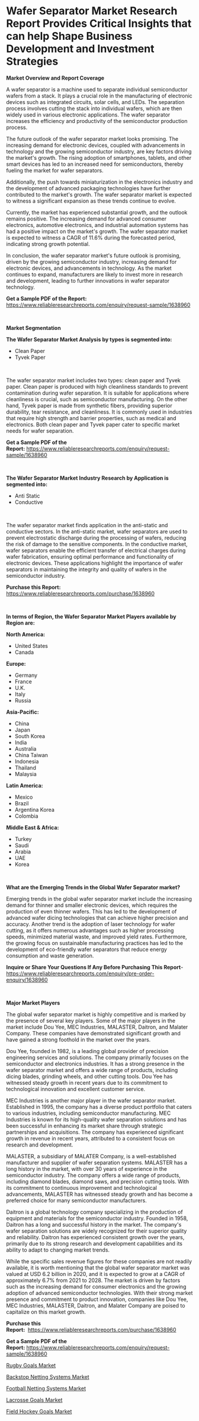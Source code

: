 <p><h1>Wafer Separator Market Research Report Provides Critical Insights that can help Shape Business Development and Investment Strategies</h1></p><p><strong>Market Overview and Report Coverage</strong></p>
<p><p>A wafer separator is a machine used to separate individual semiconductor wafers from a stack. It plays a crucial role in the manufacturing of electronic devices such as integrated circuits, solar cells, and LEDs. The separation process involves cutting the stack into individual wafers, which are then widely used in various electronic applications. The wafer separator increases the efficiency and productivity of the semiconductor production process.</p><p>The future outlook of the wafer separator market looks promising. The increasing demand for electronic devices, coupled with advancements in technology and the growing semiconductor industry, are key factors driving the market's growth. The rising adoption of smartphones, tablets, and other smart devices has led to an increased need for semiconductors, thereby fueling the market for wafer separators.</p><p>Additionally, the push towards miniaturization in the electronics industry and the development of advanced packaging technologies have further contributed to the market's growth. The wafer separator market is expected to witness a significant expansion as these trends continue to evolve.</p><p>Currently, the market has experienced substantial growth, and the outlook remains positive. The increasing demand for advanced consumer electronics, automotive electronics, and industrial automation systems has had a positive impact on the market's growth. The wafer separator market is expected to witness a CAGR of 11.6% during the forecasted period, indicating strong growth potential.</p><p>In conclusion, the wafer separator market's future outlook is promising, driven by the growing semiconductor industry, increasing demand for electronic devices, and advancements in technology. As the market continues to expand, manufacturers are likely to invest more in research and development, leading to further innovations in wafer separator technology.</p></p>
<p><strong>Get a Sample PDF of the Report:</strong> <a href="https://www.reliableresearchreports.com/enquiry/request-sample/1638960">https://www.reliableresearchreports.com/enquiry/request-sample/1638960</a></p>
<p>&nbsp;</p>
<p><strong>Market Segmentation</strong></p>
<p><strong>The Wafer Separator Market Analysis by types is segmented into:</strong></p>
<p><ul><li>Clean Paper</li><li>Tyvek Paper</li></ul></p>
<p>&nbsp;</p>
<p><p>The wafer separator market includes two types: clean paper and Tyvek paper. Clean paper is produced with high cleanliness standards to prevent contamination during wafer separation. It is suitable for applications where cleanliness is crucial, such as semiconductor manufacturing. On the other hand, Tyvek paper is made from synthetic fibers, providing superior durability, tear resistance, and cleanliness. It is commonly used in industries that require high strength and barrier properties, such as medical and electronics. Both clean paper and Tyvek paper cater to specific market needs for wafer separation.</p></p>
<p><strong>Get a Sample PDF of the Report:</strong>&nbsp;<a href="https://www.reliableresearchreports.com/enquiry/request-sample/1638960">https://www.reliableresearchreports.com/enquiry/request-sample/1638960</a></p>
<p>&nbsp;</p>
<p><strong>The Wafer Separator Market Industry Research by Application is segmented into:</strong></p>
<p><ul><li>Anti Static</li><li>Conductive</li></ul></p>
<p>&nbsp;</p>
<p><p>The wafer separator market finds application in the anti-static and conductive sectors. In the anti-static market, wafer separators are used to prevent electrostatic discharge during the processing of wafers, reducing the risk of damage to the sensitive components. In the conductive market, wafer separators enable the efficient transfer of electrical charges during wafer fabrication, ensuring optimal performance and functionality of electronic devices. These applications highlight the importance of wafer separators in maintaining the integrity and quality of wafers in the semiconductor industry.</p></p>
<p><strong>Purchase this Report:</strong>&nbsp; <a href="https://www.reliableresearchreports.com/purchase/1638960">https://www.reliableresearchreports.com/purchase/1638960</a></p>
<p>&nbsp;</p>
<p><strong>In terms of Region, the Wafer Separator Market Players available by Region are:</strong></p>
<p>
    <p> <strong> North America: </strong>
        <ul>
            <li>United States</li>
            <li>Canada</li>
        </ul>
        </p> 
    <p> <strong> Europe: </strong>
        <ul>
            <li>Germany</li>
            <li>France</li>
            <li>U.K.</li>
            <li>Italy</li>
            <li>Russia</li>
        </ul>
        </p> 
    <p> <strong> Asia-Pacific: </strong>
        <ul>
            <li>China</li>
            <li>Japan</li>
            <li>South Korea</li>
            <li>India</li>
            <li>Australia</li>
            <li>China Taiwan</li>
            <li>Indonesia</li>
            <li>Thailand</li>
            <li>Malaysia</li>
        </ul>
        </p> 
    <p> <strong> Latin America: </strong>
        <ul>
            <li>Mexico</li>
            <li>Brazil</li>
            <li>Argentina Korea</li>
            <li>Colombia</li>
        </ul>
        </p> 
    <p> <strong> Middle East & Africa: </strong>
        <ul>
            <li>Turkey</li>
            <li>Saudi</li>
            <li>Arabia</li>
            <li>UAE</li>
            <li>Korea</li>
        </ul>
    </p>
    </p>
<p>&nbsp;</p>
<p><strong>What are the Emerging Trends in the Global Wafer Separator market?</strong></p>
<p><p>Emerging trends in the global wafer separator market include the increasing demand for thinner and smaller electronic devices, which requires the production of even thinner wafers. This has led to the development of advanced wafer dicing technologies that can achieve higher precision and accuracy. Another trend is the adoption of laser technology for wafer cutting, as it offers numerous advantages such as higher processing speeds, minimized material waste, and improved yield rates. Furthermore, the growing focus on sustainable manufacturing practices has led to the development of eco-friendly wafer separators that reduce energy consumption and waste generation.</p></p>
<p><strong>Inquire or Share Your Questions If Any Before Purchasing This Report</strong>- <a href="https://www.reliableresearchreports.com/enquiry/pre-order-enquiry/1638960">https://www.reliableresearchreports.com/enquiry/pre-order-enquiry/1638960</a></p>
<p>&nbsp;</p>
<p><strong>Major Market Players</strong></p>
<p><p>The global wafer separator market is highly competitive and is marked by the presence of several key players. Some of the major players in the market include Dou Yee, MEC Industries, MALASTER, Daitron, and Malater Company. These companies have demonstrated significant growth and have gained a strong foothold in the market over the years.</p><p>Dou Yee, founded in 1982, is a leading global provider of precision engineering services and solutions. The company primarily focuses on the semiconductor and electronics industries. It has a strong presence in the wafer separator market and offers a wide range of products, including dicing blades, grinding wheels, and other cutting tools. Dou Yee has witnessed steady growth in recent years due to its commitment to technological innovation and excellent customer service.</p><p>MEC Industries is another major player in the wafer separator market. Established in 1995, the company has a diverse product portfolio that caters to various industries, including semiconductor manufacturing. MEC Industries is known for its high-quality wafer separation solutions and has been successful in enhancing its market share through strategic partnerships and acquisitions. The company has experienced significant growth in revenue in recent years, attributed to a consistent focus on research and development.</p><p>MALASTER, a subsidiary of MALATER Company, is a well-established manufacturer and supplier of wafer separation systems. MALASTER has a long history in the market, with over 30 years of experience in the semiconductor industry. The company offers a wide range of products, including diamond blades, diamond saws, and precision cutting tools. With its commitment to continuous improvement and technological advancements, MALASTER has witnessed steady growth and has become a preferred choice for many semiconductor manufacturers.</p><p>Daitron is a global technology company specializing in the production of equipment and materials for the semiconductor industry. Founded in 1958, Daitron has a long and successful history in the market. The company's wafer separation solutions are widely recognized for their superior quality and reliability. Daitron has experienced consistent growth over the years, primarily due to its strong research and development capabilities and its ability to adapt to changing market trends.</p><p>While the specific sales revenue figures for these companies are not readily available, it is worth mentioning that the global wafer separator market was valued at USD 6.2 billion in 2020, and it is expected to grow at a CAGR of approximately 6.7% from 2021 to 2028. The market is driven by factors such as the increasing demand for consumer electronics and the growing adoption of advanced semiconductor technologies. With their strong market presence and commitment to product innovation, companies like Dou Yee, MEC Industries, MALASTER, Daitron, and Malater Company are poised to capitalize on this market growth.</p></p>
<p><strong>Purchase this Report:</strong>&nbsp;&nbsp;<a href="https://www.reliableresearchreports.com/purchase/1638960">https://www.reliableresearchreports.com/purchase/1638960</a></p>
<p></p>
<p><strong>Get a Sample PDF of the Report:</strong>&nbsp;<a href="https://www.reliableresearchreports.com/enquiry/request-sample/1638960">https://www.reliableresearchreports.com/enquiry/request-sample/1638960</a></p>
<p><p><a href="https://medium.com/@williammann19/rugby-goals-market-the-key-to-successful-business-strategy-forecast-till-2030-6903e8dcd1b7">Rugby Goals Market</a></p><p><a href="https://medium.com/@lacyquitzon/backstop-netting-systems-market-share-evolution-and-market-growth-trends-2023-2030-4d8825ea1c97">Backstop Netting Systems Market</a></p><p><a href="https://medium.com/@nelsonhauck/football-netting-systems-market-exploring-market-share-market-trends-and-future-growth-107d5c9e7a1e">Football Netting Systems Market</a></p><p><a href="https://medium.com/@vergiekunze/lacrosse-goals-market-the-key-to-successful-business-strategy-forecast-till-2030-2c75c0c40458">Lacrosse Goals Market</a></p><p><a href="https://medium.com/@erickasauer/field-hockey-goals-market-research-report-its-history-and-forecast-2023-to-2030-3e1b531e53e6">Field Hockey Goals Market</a></p></p>